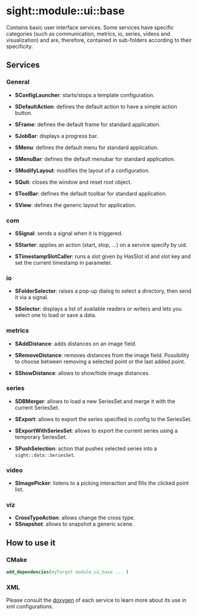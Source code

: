 # sight::module::ui::base

Contains basic user interface services.
Some services have specific categories (such as communication, metrics, io, series, videos and visualization)
and are, therefore, contained in sub-folders according to their specificity.

## Services
### General
* **SConfigLauncher**: starts/stops a template configuration.

* **SDefaultAction**: defines the default action to have a simple action button.

* **SFrame**: defines the default frame for standard application.

* **SJobBar**: displays a progress bar.

* **SMenu**: defines the default menu for standard application.

* **SMenuBar**: defines the default menubar for standard application.

* **SModifyLayout**: modifies the layout of a configuration.

* **SQuit**: closes the window and reset root object.

* **SToolBar**: defines the default toolbar for standard application.

* **SView**: defines the generic layout for application.

### com
* **SSignal**: sends a signal when it is triggered.

* **SStarter**: applies an action (start, stop, ...) on a service specify by uid.

* **STimestampSlotCaller**: runs a slot given by HasSlot id and slot key and set the current timestamp in parameter.

### io
* **SFolderSelector**: raises a pop-up dialog to select a directory, then send it via a signal.

* **SSelector**: displays a list of available readers or writers and lets you select one to load or save a data.

### metrics
* **SAddDistance**: adds distances on an image field.

* **SRemoveDistance**: removes distances from the image field.
  Possibility to choose between removing a selected point or the last added point.

* **SShowDistance**: allows to show/hide image distances.

### series
* **SDBMerger**: allows to load a new SeriesSet and merge it with the current SeriesSet.

* **SExport**: allows to export the series specified in config to the SeriesSet.

* **SExportWithSeriesSet**: allows to export the current series using a temporary SeriesSet.

* **SPushSelection**: action that pushes selected series into a `sight::data::SeriesSet`.

### video
* **SImagePicker**: listens to a picking interaction and fills the clicked point list.

### viz
* **CrossTypeAction**: allows change the cross type.
* **SSnapshot**: allows to snapshot a generic scene.

## How to use it

### CMake

```cmake
add_dependencies(myTarget module_ui_base ... )
```

### XML

Please consult the [doxygen](https://sight.pages.ircad.fr/sight) of each service to learn more about its use in xml configurations.